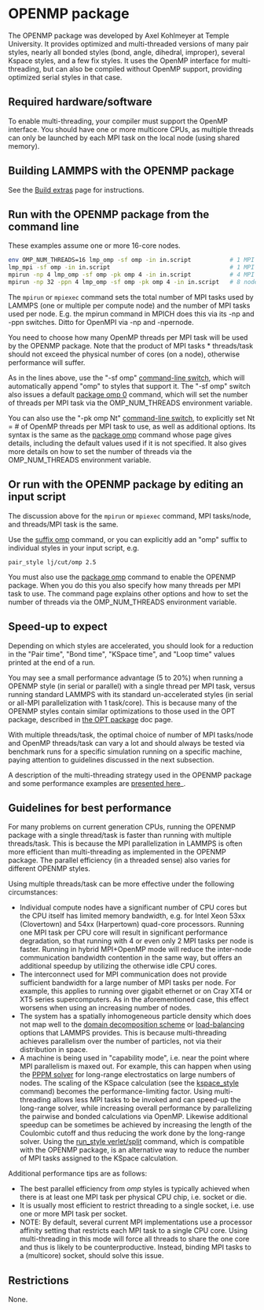# OPENMP package

The OPENMP package was developed by Axel Kohlmeyer at Temple University.
It provides optimized and multi-threaded versions of many pair styles,
nearly all bonded styles (bond, angle, dihedral, improper), several
Kspace styles, and a few fix styles. It uses the OpenMP interface for
multi-threading, but can also be compiled without OpenMP support,
providing optimized serial styles in that case.

## Required hardware/software

To enable multi-threading, your compiler must support the OpenMP
interface. You should have one or more multicore CPUs, as multiple
threads can only be launched by each MPI task on the local node (using
shared memory).

## Building LAMMPS with the OPENMP package

See the [Build extras](openmp) page for instructions.

## Run with the OPENMP package from the command line

These examples assume one or more 16-core nodes.

``` bash
env OMP_NUM_THREADS=16 lmp_omp -sf omp -in in.script           # 1 MPI task, 16 threads according to OMP_NUM_THREADS
lmp_mpi -sf omp -in in.script                                  # 1 MPI task, no threads, optimized kernels
mpirun -np 4 lmp_omp -sf omp -pk omp 4 -in in.script           # 4 MPI tasks, 4 threads/task
mpirun -np 32 -ppn 4 lmp_omp -sf omp -pk omp 4 -in in.script   # 8 nodes, 4 MPI tasks/node, 4 threads/task
```

The `mpirun` or `mpiexec` command sets the total number of MPI tasks
used by LAMMPS (one or multiple per compute node) and the number of MPI
tasks used per node. E.g. the mpirun command in MPICH does this via its
-np and -ppn switches. Ditto for OpenMPI via -np and -npernode.

You need to choose how many OpenMP threads per MPI task will be used by
the OPENMP package. Note that the product of MPI tasks \* threads/task
should not exceed the physical number of cores (on a node), otherwise
performance will suffer.

As in the lines above, use the \"-sf omp\" [command-line
switch](Run_options), which will automatically append \"omp\" to styles
that support it. The \"-sf omp\" switch also issues a default [package
omp 0](package) command, which will set the number of threads per MPI
task via the OMP_NUM_THREADS environment variable.

You can also use the \"-pk omp Nt\" [command-line switch](Run_options),
to explicitly set Nt = \# of OpenMP threads per MPI task to use, as well
as additional options. Its syntax is the same as the [package
omp](package) command whose page gives details, including the default
values used if it is not specified. It also gives more details on how to
set the number of threads via the OMP_NUM_THREADS environment variable.

## Or run with the OPENMP package by editing an input script

The discussion above for the `mpirun` or `mpiexec` command, MPI
tasks/node, and threads/MPI task is the same.

Use the [suffix omp](suffix) command, or you can explicitly add an
\"omp\" suffix to individual styles in your input script, e.g.

``` LAMMPS
pair_style lj/cut/omp 2.5
```

You must also use the [package omp](package) command to enable the
OPENMP package. When you do this you also specify how many threads per
MPI task to use. The command page explains other options and how to set
the number of threads via the OMP_NUM_THREADS environment variable.

## Speed-up to expect

Depending on which styles are accelerated, you should look for a
reduction in the \"Pair time\", \"Bond time\", \"KSpace time\", and
\"Loop time\" values printed at the end of a run.

You may see a small performance advantage (5 to 20%) when running a
OPENMP style (in serial or parallel) with a single thread per MPI task,
versus running standard LAMMPS with its standard un-accelerated styles
(in serial or all-MPI parallelization with 1 task/core). This is because
many of the OPENMP styles contain similar optimizations to those used in
the OPT package, described in [the OPT package](Speed_opt) doc page.

With multiple threads/task, the optimal choice of number of MPI
tasks/node and OpenMP threads/task can vary a lot and should always be
tested via benchmark runs for a specific simulation running on a
specific machine, paying attention to guidelines discussed in the next
subsection.

A description of the multi-threading strategy used in the OPENMP package
and some performance examples are [presented
here](https://drive.google.com/file/d/1d1gLK6Ru6aPYB50Ld2tO10Li8zgPVNB8/view?usp=sharing)\_.

## Guidelines for best performance

For many problems on current generation CPUs, running the OPENMP package
with a single thread/task is faster than running with multiple
threads/task. This is because the MPI parallelization in LAMMPS is often
more efficient than multi-threading as implemented in the OPENMP
package. The parallel efficiency (in a threaded sense) also varies for
different OPENMP styles.

Using multiple threads/task can be more effective under the following
circumstances:

-   Individual compute nodes have a significant number of CPU cores but
    the CPU itself has limited memory bandwidth, e.g. for Intel Xeon
    53xx (Clovertown) and 54xx (Harpertown) quad-core processors.
    Running one MPI task per CPU core will result in significant
    performance degradation, so that running with 4 or even only 2 MPI
    tasks per node is faster. Running in hybrid MPI+OpenMP mode will
    reduce the inter-node communication bandwidth contention in the same
    way, but offers an additional speedup by utilizing the otherwise
    idle CPU cores.
-   The interconnect used for MPI communication does not provide
    sufficient bandwidth for a large number of MPI tasks per node. For
    example, this applies to running over gigabit ethernet or on Cray
    XT4 or XT5 series supercomputers. As in the aforementioned case,
    this effect worsens when using an increasing number of nodes.
-   The system has a spatially inhomogeneous particle density which does
    not map well to the [domain decomposition scheme](processors) or
    [load-balancing](balance) options that LAMMPS provides. This is
    because multi-threading achieves parallelism over the number of
    particles, not via their distribution in space.
-   A machine is being used in \"capability mode\", i.e. near the point
    where MPI parallelism is maxed out. For example, this can happen
    when using the [PPPM solver](kspace_style) for long-range
    electrostatics on large numbers of nodes. The scaling of the KSpace
    calculation (see the [kspace_style](kspace_style) command) becomes
    the performance-limiting factor. Using multi-threading allows less
    MPI tasks to be invoked and can speed-up the long-range solver,
    while increasing overall performance by parallelizing the pairwise
    and bonded calculations via OpenMP. Likewise additional speedup can
    be sometimes be achieved by increasing the length of the Coulombic
    cutoff and thus reducing the work done by the long-range solver.
    Using the [run_style verlet/split](run_style) command, which is
    compatible with the OPENMP package, is an alternative way to reduce
    the number of MPI tasks assigned to the KSpace calculation.

Additional performance tips are as follows:

-   The best parallel efficiency from *omp* styles is typically achieved
    when there is at least one MPI task per physical CPU chip, i.e.
    socket or die.
-   It is usually most efficient to restrict threading to a single
    socket, i.e. use one or more MPI task per socket.
-   NOTE: By default, several current MPI implementations use a
    processor affinity setting that restricts each MPI task to a single
    CPU core. Using multi-threading in this mode will force all threads
    to share the one core and thus is likely to be counterproductive.
    Instead, binding MPI tasks to a (multicore) socket, should solve
    this issue.

## Restrictions

None.
